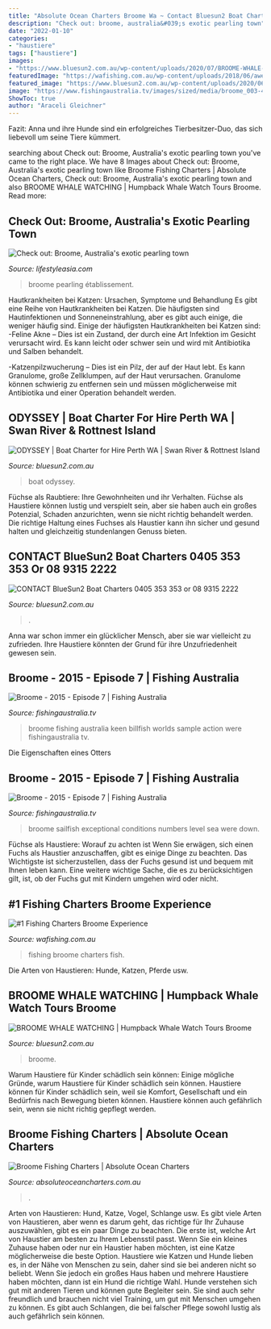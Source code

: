 ```yaml
---
title: "Absolute Ocean Charters Broome Wa ~ Contact Bluesun2 Boat Charters 0405 353 353 Or 08 9315 2222"
description: "Check out: broome, australia&#039;s exotic pearling town"
date: "2022-01-10"
categories:
- "haustiere"
tags: ["haustiere"]
images:
- "https://www.bluesun2.com.au/wp-content/uploads/2020/07/BROOME-WHALE-WATCHING-TOURS-.jpg"
featuredImage: "https://wafishing.com.au/wp-content/uploads/2018/06/awesome-broome-fishing.jpg"
featured_image: "https://www.bluesun2.com.au/wp-content/uploads/2020/06/CONTACT-BlueSun2.jpg"
image: "https://www.fishingaustralia.tv/images/sized/media/broome_003-400x517.jpg"
ShowToc: true
author: "Araceli Gleichner"
---
```



Fazit: Anna und ihre Hunde sind ein erfolgreiches Tierbesitzer-Duo, das sich liebevoll um seine Tiere kümmert.

	

		
searching about Check out: Broome, Australia&#039;s exotic pearling town you've came to the right place. We have 8 Images about Check out: Broome, Australia&#039;s exotic pearling town like Broome Fishing Charters | Absolute Ocean Charters, Check out: Broome, Australia&#039;s exotic pearling town and also BROOME WHALE WATCHING | Humpback Whale Watch Tours Broome. Read more:
		
    
## Check Out: Broome, Australia&#039;s Exotic Pearling Town

<img loading=lazy src="https://cdn.lifestyleasia.com/wp-content/uploads/2019/05/06165010/cable-beach-club--806x480.jpg" onerror="this.onerror=null;this.src='https://tse1.mm.bing.net/th?id=OIP.wjUCsK9XDGrn2lYyewUWTwHaEa&amp;pid=15.1';" alt="Check out: Broome, Australia&#039;s exotic pearling town">

_Source: lifestyleasia.com_

>broome pearling établissement. 

	

Hautkrankheiten bei Katzen: Ursachen, Symptome und Behandlung
Es gibt eine Reihe von Hautkrankheiten bei Katzen. Die häufigsten sind Hautinfektionen und Sonneneinstrahlung, aber es gibt auch einige, die weniger häufig sind. Einige der häufigsten Hautkrankheiten bei Katzen sind:
-Feline Akne – Dies ist ein Zustand, der durch eine Art Infektion im Gesicht verursacht wird. Es kann leicht oder schwer sein und wird mit Antibiotika und Salben behandelt.

-Katzenpilzwucherung – Dies ist ein Pilz, der auf der Haut lebt. Es kann Granulome, große Zellklumpen, auf der Haut verursachen. Granulome können schwierig zu entfernen sein und müssen möglicherweise mit Antibiotika und einer Operation behandelt werden.

    
## ODYSSEY | Boat Charter For Hire Perth WA | Swan River &amp; Rottnest Island

<img loading=lazy src="https://www.bluesun2.com.au/wp-content/uploads/2020/07/ODYSSEY-HERO-PROFILE-PHOTO-BOAT-PARTY-BLUESUN-2-BOAT-CHARTERS-.jpg" onerror="this.onerror=null;this.src='https://tse3.mm.bing.net/th?id=OIP.ty4ipBygFjCJTIzekk25twHaE8&amp;pid=15.1';" alt="ODYSSEY | Boat Charter for Hire Perth WA | Swan River &amp; Rottnest Island">

_Source: bluesun2.com.au_

>boat odyssey. 

	

Füchse als Raubtiere: Ihre Gewohnheiten und ihr Verhalten.
Füchse als Haustiere können lustig und verspielt sein, aber sie haben auch ein großes Potenzial, Schaden anzurichten, wenn sie nicht richtig behandelt werden. Die richtige Haltung eines Fuchses als Haustier kann ihn sicher und gesund halten und gleichzeitig stundenlangen Genuss bieten.

    
## CONTACT BlueSun2 Boat Charters 0405 353 353 Or 08 9315 2222

<img loading=lazy src="https://www.bluesun2.com.au/wp-content/uploads/2020/06/CONTACT-BlueSun2.jpg" onerror="this.onerror=null;this.src='https://tse1.mm.bing.net/th?id=OIP.3q6DaQ8vb_L2yL3n-9pMuwHaHa&amp;pid=15.1';" alt="CONTACT BlueSun2 Boat Charters 0405 353 353 or 08 9315 2222">

_Source: bluesun2.com.au_

>. 

	

Anna war schon immer ein glücklicher Mensch, aber sie war vielleicht zu zufrieden. Ihre Haustiere könnten der Grund für ihre Unzufriedenheit gewesen sein.

    
## Broome - 2015 - Episode 7 | Fishing Australia

<img loading=lazy src="https://www.fishingaustralia.tv/images/sized/media/broome_000a-600x400.jpg" onerror="this.onerror=null;this.src='https://tse1.mm.bing.net/th?id=OIP.HSvQgkf7pt9Tyl9VU-yWpAHaE8&amp;pid=15.1';" alt="Broome - 2015 - Episode 7 | Fishing Australia">

_Source: fishingaustralia.tv_

>broome fishing australia keen billfish worlds sample action were fishingaustralia tv. 

	

Die Eigenschaften eines Otters

    
## Broome - 2015 - Episode 7 | Fishing Australia

<img loading=lazy src="https://www.fishingaustralia.tv/images/sized/media/broome_003-400x517.jpg" onerror="this.onerror=null;this.src='https://tse4.mm.bing.net/th?id=OIP.eqrhz8lo_fahndkoWa7aEQAAAA&amp;pid=15.1';" alt="Broome - 2015 - Episode 7 | Fishing Australia">

_Source: fishingaustralia.tv_

>broome sailfish exceptional conditions numbers level sea were down. 

	

Füchse als Haustiere: Worauf zu achten ist
Wenn Sie erwägen, sich einen Fuchs als Haustier anzuschaffen, gibt es einige Dinge zu beachten. Das Wichtigste ist sicherzustellen, dass der Fuchs gesund ist und bequem mit Ihnen leben kann. Eine weitere wichtige Sache, die es zu berücksichtigen gilt, ist, ob der Fuchs gut mit Kindern umgehen wird oder nicht.

    
## #1 Fishing Charters Broome Experience

<img loading=lazy src="https://wafishing.com.au/wp-content/uploads/2018/06/awesome-broome-fishing.jpg" onerror="this.onerror=null;this.src='https://tse1.mm.bing.net/th?id=OIP.QvC1kTBSWF3uEmdBnwjVmQHaGr&amp;pid=15.1';" alt="#1 Fishing Charters Broome Experience">

_Source: wafishing.com.au_

>fishing broome charters fish. 

	

Die Arten von Haustieren: Hunde, Katzen, Pferde usw.

    
## BROOME WHALE WATCHING | Humpback Whale Watch Tours Broome

<img loading=lazy src="https://www.bluesun2.com.au/wp-content/uploads/2020/07/BROOME-WHALE-WATCHING-TOURS-.jpg" onerror="this.onerror=null;this.src='https://tse3.mm.bing.net/th?id=OIP.3HJSUrdSmEoOXfKavxqHygHaFj&amp;pid=15.1';" alt="BROOME WHALE WATCHING | Humpback Whale Watch Tours Broome">

_Source: bluesun2.com.au_

>broome. 

	

Warum Haustiere für Kinder schädlich sein können: Einige mögliche Gründe, warum Haustiere für Kinder schädlich sein können.
Haustiere können für Kinder schädlich sein, weil sie Komfort, Gesellschaft und ein Bedürfnis nach Bewegung bieten können. Haustiere können auch gefährlich sein, wenn sie nicht richtig gepflegt werden.

    
## Broome Fishing Charters | Absolute Ocean Charters

<img loading=lazy src="https://www.absoluteoceancharters.com.au/wp-content/uploads/2015/02/ReefFish3-300x225.jpg" onerror="this.onerror=null;this.src='https://tse4.mm.bing.net/th?id=OIP.SrY889b7rYgeeXnU0pZwrAAAAA&amp;pid=15.1';" alt="Broome Fishing Charters | Absolute Ocean Charters">

_Source: absoluteoceancharters.com.au_

>. 

	

Arten von Haustieren: Hund, Katze, Vogel, Schlange usw.
Es gibt viele Arten von Haustieren, aber wenn es darum geht, das richtige für Ihr Zuhause auszuwählen, gibt es ein paar Dinge zu beachten. Die erste ist, welche Art von Haustier am besten zu Ihrem Lebensstil passt. Wenn Sie ein kleines Zuhause haben oder nur ein Haustier haben möchten, ist eine Katze möglicherweise die beste Option. Haustiere wie Katzen und Hunde lieben es, in der Nähe von Menschen zu sein, daher sind sie bei anderen nicht so beliebt. Wenn Sie jedoch ein großes Haus haben und mehrere Haustiere haben möchten, dann ist ein Hund die richtige Wahl. Hunde verstehen sich gut mit anderen Tieren und können gute Begleiter sein. Sie sind auch sehr freundlich und brauchen nicht viel Training, um gut mit Menschen umgehen zu können. Es gibt auch Schlangen, die bei falscher Pflege sowohl lustig als auch gefährlich sein können.

